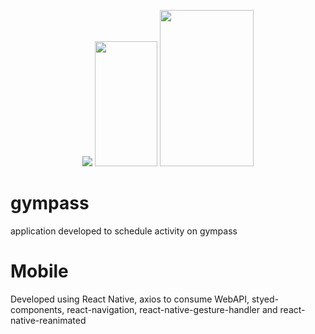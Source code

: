 <p align="center">
  <img src="https://i.imgsafe.org/c7/c74b77f9f1.gif">
  <img width="100" height="200" src="https://i.imgsafe.org/c7/c7dee96d9d.jpeg">
  <img width="150" height="250" src="https://i.imgsafe.org/c7/c7deac3211.jpeg">
</p>

# gympass

application developed to schedule activity on gympass

# Mobile

Developed using React Native, axios to consume WebAPI, styed-components, react-navigation, react-native-gesture-handler and 
react-native-reanimated

